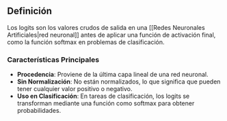 ## Definición

Los logits son los valores crudos de salida en una [[Redes Neuronales Artificiales|red neuronal]] antes de aplicar una función de activación final, como la función softmax en problemas de clasificación.

### Características Principales

- **Procedencia**: Proviene de la última capa lineal de una red neuronal.
- **Sin Normalización**: No están normalizados, lo que significa que pueden tener cualquier valor positivo o negativo.
- **Uso en Clasificación**: En tareas de clasificación, los logits se transforman mediante una función como softmax para obtener probabilidades.

